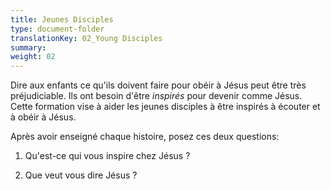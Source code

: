 ```yaml
---
title: Jeunes Disciples
type: document-folder
translationKey: 02_Young Disciples
summary: 
weight: 02
---
```

Dire aux enfants ce qu'ils doivent faire pour obéir à Jésus peut être très préjudiciable. Ils ont besoin d'être *inspirés* pour devenir comme Jésus. Cette formation vise à aider les jeunes disciples à être inspirés à écouter et à obéir à Jésus.

Après avoir enseigné chaque histoire, posez ces deux questions:

1.  Qu'est-ce qui vous inspire chez Jésus ?

2.  Que veut vous dire Jésus ?